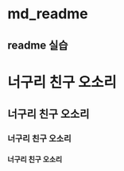 md_readme
============
readme 실습
------------
# 너구리 친구 오소리
## 너구리 친구 오소리
### 너구리 친구 오소리
#### 너구리 친구 오소리
